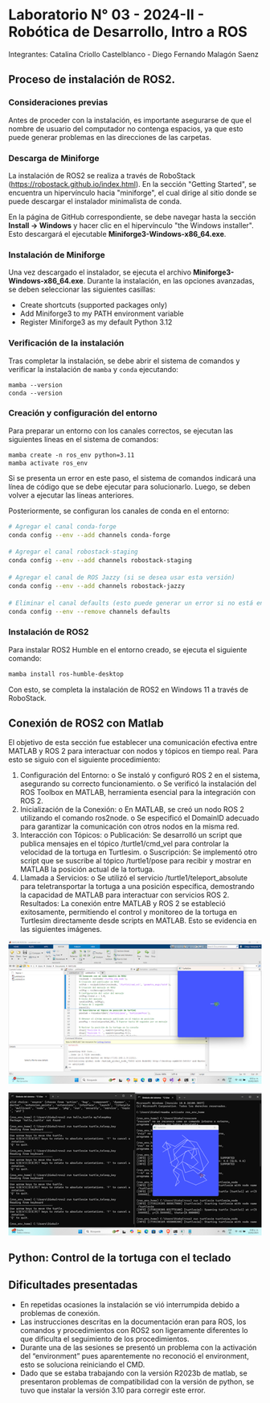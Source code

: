 # Laboratorio N° 03 - 2024-II - Robótica de Desarrollo, Intro a ROS

Integrantes: Catalina Criollo Castelblanco - Diego Fernando Malagón Saenz

## Proceso de instalación de ROS2.

### Consideraciones previas
Antes de proceder con la instalación, es importante asegurarse de que el nombre de usuario del computador no contenga espacios, ya que esto puede generar problemas en las direcciones de las carpetas.

### Descarga de Miniforge
La instalación de ROS2 se realiza a través de RoboStack (https://robostack.github.io/index.html). En la sección "Getting Started", se encuentra un hipervínculo hacia "miniforge", el cual dirige al sitio donde se puede descargar el instalador minimalista de conda.

En la página de GitHub correspondiente, se debe navegar hasta la sección **Install -> Windows** y hacer clic en el hipervínculo "the Windows installer". Esto descargará el ejecutable **Miniforge3-Windows-x86_64.exe**.

### Instalación de Miniforge
Una vez descargado el instalador, se ejecuta el archivo **Miniforge3-Windows-x86_64.exe**. Durante la instalación, en las opciones avanzadas, se deben seleccionar las siguientes casillas:
- Create shortcuts (supported packages only)
- Add Miniforge3 to my PATH environment variable
- Register Miniforge3 as my default Python 3.12

### Verificación de la instalación
Tras completar la instalación, se debe abrir el sistema de comandos y verificar la instalación de `mamba` y `conda` ejecutando:
```
mamba --version
conda --version
```

### Creación y configuración del entorno
Para preparar un entorno con los canales correctos, se ejecutan las siguientes líneas en el sistema de comandos:
```
mamba create -n ros_env python=3.11
mamba activate ros_env
```
Si se presenta un error en este paso, el sistema de comandos indicará una línea de código que se debe ejecutar para solucionarlo. Luego, se deben volver a ejecutar las líneas anteriores.

Posteriormente, se configuran los canales de conda en el entorno:
```sh
# Agregar el canal conda-forge
conda config --env --add channels conda-forge

# Agregar el canal robostack-staging
conda config --env --add channels robostack-staging

# Agregar el canal de ROS Jazzy (si se desea usar esta versión)
conda config --env --add channels robostack-jazzy

# Eliminar el canal defaults (esto puede generar un error si no está en la lista, lo cual es aceptable)
conda config --env --remove channels defaults
```

### Instalación de ROS2
Para instalar ROS2 Humble en el entorno creado, se ejecuta el siguiente comando:
```sh
mamba install ros-humble-desktop
```

Con esto, se completa la instalación de ROS2 en Windows 11 a través de RoboStack.

## Conexión de ROS2 con Matlab
El objetivo de esta sección fue establecer una comunicación efectiva entre MATLAB y ROS 2 para interactuar con nodos y tópicos en tiempo real. Para esto se siguio con el siguiente procedimiento:

1.	Configuración del Entorno:
  o	Se instaló y configuró ROS 2 en el sistema, asegurando su correcto funcionamiento.
  o	Se verificó la instalación del ROS Toolbox en MATLAB, herramienta esencial para la integración con ROS 2.
2.	Inicialización de la Conexión:
o	En MATLAB, se creó un nodo ROS 2 utilizando el comando ros2node.
o	Se especificó el DomainID adecuado para garantizar la comunicación con otros nodos en la misma red.
3.	Interacción con Tópicos:
o	Publicación: Se desarrolló un script que publica mensajes en el tópico /turtle1/cmd_vel para controlar la velocidad de la tortuga en Turtlesim.
o	Suscripción: Se implementó otro script que se suscribe al tópico /turtle1/pose para recibir y mostrar en MATLAB la posición actual de la tortuga.
4.	Llamada a Servicios:
o	Se utilizó el servicio /turtle1/teleport_absolute para teletransportar la tortuga a una posición específica, demostrando la capacidad de MATLAB para interactuar con servicios ROS 2.
Resultados:
La conexión entre MATLAB y ROS 2 se estableció exitosamente, permitiendo el control y monitoreo de la tortuga en Turtlesim directamente desde scripts en MATLAB. Esto se evidencia en las siguientes imágenes.

![](matlab1.png)

![](matlab2.png)


## Python: Control de la tortuga con el teclado


## Dificultades presentadas
* En repetidas ocasiones la instalación se vió interrumpida debido a problemas de conexión.
* Las instrucciones descritas en la documentación eran para ROS, los comandos y procedimientos con ROS2 son ligeramente diferentes lo que dificulta el seguimiento de los procedimientos.
* Durante una de las sesiones se presentó un problema con la activación del “environment” pues aparentemente no reconoció el environment, esto se soluciona reiniciando el CMD.
* Dado que se estaba trabajando con la versión R2023b de matlab, se presentaron problemas de compatibilidad con la versión de python, se tuvo que instalar la versión 3.10 para corregir este error.




